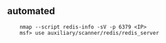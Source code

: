 ## automated
```
    nmap --script redis-info -sV -p 6379 <IP>
    msf> use auxiliary/scanner/redis/redis_server
```